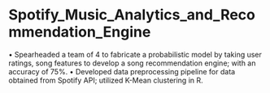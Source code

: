 # Spotify_Music_Analytics_and_Recommendation_Engine

• Spearheaded a team of 4 to fabricate a probabilistic model by taking user ratings, song features to develop a song recommendation engine; with an accuracy of 75%.
• Developed data preprocessing pipeline for data obtained from Spotify API; utilized K-Mean clustering in R.
